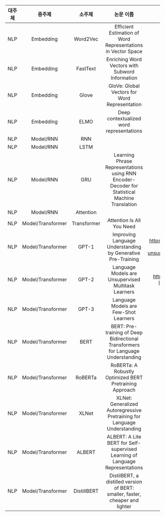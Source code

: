|대주제|중주제|소주제|논문 이름|주소|
|:----------------:|:----------------:|:----------------:|:----------------:|:----------------:|
|NLP|Embedding|Word2Vec|Efficient Estimation of Word Representations in Vector Space||
|NLP|Embedding|FastText|Enriching Word Vectors with Subword Information|https://arxiv.org/abs/1607.04606v2|
|NLP|Embedding|Glove|GloVe: Global Vectors for Word Representation|https://aclanthology.org/D14-1162/|
|NLP|Embedding|ELMO|Deep contextualized word representations|https://arxiv.org/abs/1802.05365v2|
|NLP|Model/RNN|RNN|||
|NLP|Model/RNN|LSTM|||
|NLP|Model/RNN|GRU|Learning Phrase Representations using RNN Encoder-Decoder for Statistical Machine Translation|https://arxiv.org/abs/1406.1078v3|
|NLP|Model/RNN|Attention|||
|NLP|Model/Transformer|Transformer|Attention Is All You Need|https://arxiv.org/abs/1706.03762v5|https://github.com/tunz/transformer-pytorch/blob/e7266679f0b32fd99135ea617213f986ceede056/model/transformer.py#L201|
|NLP|Model/Transformer|GPT-1|Improving Language Understanding by Generative Pre-Training|https://s3-us-west-2.amazonaws.com/openai-assets/research-covers/language-unsupervised/language_understanding_paper.pdf||
|NLP|Model/Transformer|GPT-2|Language Models are Unsupervised Multitask Learners|https://d4mucfpksywv.cloudfront.net/better-language-models/language-models.pdf||
|NLP|Model/Transformer|GPT-3|Language Models are Few-Shot Learners|https://arxiv.org/abs/2005.14165v4||
|NLP|Model/Transformer|BERT|BERT: Pre-training of Deep Bidirectional Transformers for Language Understanding|https://arxiv.org/abs/1810.04805v2|https://github.com/google-research/bert|
|NLP|Model/Transformer|RoBERTa|RoBERTa: A Robustly Optimized BERT Pretraining Approach|https://arxiv.org/abs/1907.11692v1|
|NLP|Model/Transformer|XLNet|XLNet: Generalized Autoregressive Pretraining for Language Understanding|https://arxiv.org/abs/1906.08237v2|
|NLP|Model/Transformer|ALBERT|ALBERT: A Lite BERT for Self-supervised Learning of Language Representations|https://arxiv.org/abs/1909.11942v6|
|NLP|Model/Transformer|DistillBERT|DistilBERT, a distilled version of BERT: smaller, faster, cheaper and lighter|https://arxiv.org/abs/1910.01108v4|
